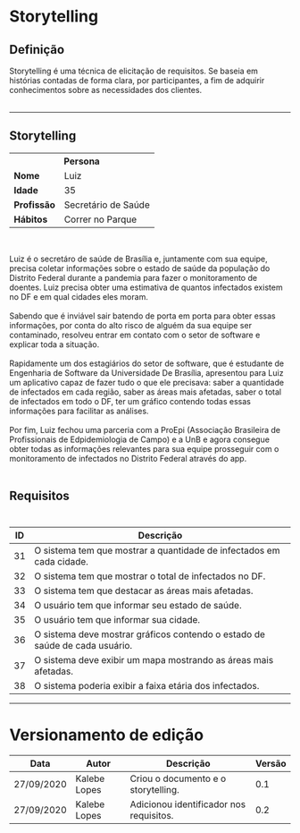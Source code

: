 # Storytelling

## Definição
Storytelling é uma técnica de elicitação de requisitos. Se baseia em histórias contadas de forma clara, por participantes, a fim de adquirir conhecimentos sobre as necessidades dos clientes.  
<br/>

---

## Storytelling


<table style="width:100%">
  <tr>
    <th colspan="2"><b>Persona</b></th>
  </tr>
  <tr>
    <td><b>Nome</b></td>
    <td>Luiz</td>
  </tr>
  <tr>
    <td><b>Idade</b></td>
    <td>35</td>
  </tr>
  <tr>
    <td><b>Profissão</b></td>
    <td>Secretário de Saúde</td>
  </tr>
  <tr>
    <td><b>Hábitos</b></td>
    <td>Correr no Parque</td>
  </tr>
</table>
<br/> 

Luiz é o secretáro de saúde de Brasília e, juntamente com sua equipe, precisa coletar informações sobre o estado de saúde da população do Distrito Federal durante a pandemia para fazer o monitoramento de doentes. Luiz precisa obter uma estimativa de quantos infectados existem no DF e em qual cidades eles moram. <br/><br/> Sabendo que é inviável sair batendo de porta em porta para obter essas informações, por conta do alto risco de alguém da sua equipe ser contaminado, resolveu entrar em contato com o setor de software e explicar toda a situação. <br/><br/> Rapidamente um dos estagiários do setor de software, que é estudante de Engenharia de Software da Universidade De Brasília, apresentou para Luiz um aplicativo capaz de fazer tudo o que ele precisava: saber a quantidade de infectados em cada região, saber as áreas mais afetadas, saber o total de infectados em todo o DF, ter um gráfico contendo todas essas informações para facilitar as análises.<br/><br/> Por fim, Luiz fechou uma parceria com a ProEpi (Associação Brasileira de Profissionais de Edpidemiologia de Campo) e a UnB e agora consegue obter todas as informações relevantes para sua equipe prosseguir com o monitoramento de infectados no Distrito Federal através do app.<br/> <br/>  

## **Requisitos**<br/><br/> 


  ID | Descrição   | 
---- | ----------- | 
| 31 | O sistema tem que mostrar a quantidade de infectados em cada cidade.
| 32 | O sistema tem que mostrar o total de infectados no DF.
| 33 | O sistema tem que destacar as áreas mais afetadas.
| 34 | O usuário tem que informar seu estado de saúde.
| 35 | O usuário tem que informar sua cidade.
| 36 | O sistema deve mostrar gráficos contendo o estado de saúde de cada usuário.
| 37 | O sistema deve exibir um mapa mostrando as áreas mais afetadas.
| 38 | O sistema poderia exibir a faixa etária dos infectados.

---

# Versionamento de edição

<table>
  <thead>
    <tr>
      <th>Data</th>
      <th>Autor</th>
      <th>Descrição</th>
      <th>Versão</th>
    </tr>
  </thead>
  <tbody>
    <tr>
      <td>27/09/2020</td>
      <td>Kalebe Lopes</td>
      <td>Criou o documento e o storytelling.</td>
      <td>0.1</td>
    </tr>
    <tr>
      <td>27/09/2020</td>
      <td>Kalebe Lopes</td>
      <td>Adicionou identificador nos requisitos.</td>
      <td>0.2</td>
    </tr>
  </tbody>
</table>


